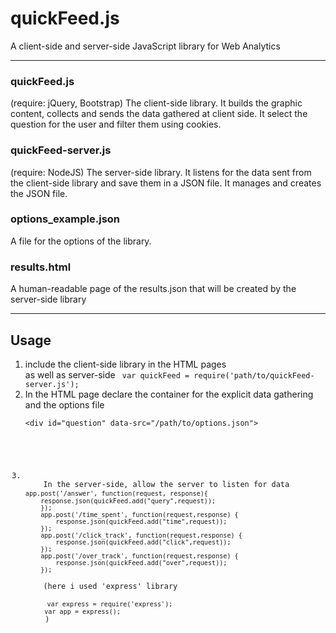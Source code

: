 # quickFeed.js
A client-side and server-side JavaScript library for Web Analytics

<hr>

<h3> quickFeed.js </h3> (require: jQuery, Bootstrap)
The client-side library. 
It builds the graphic content, collects and sends the data gathered at client side.
It select the question for the user and filter them using cookies.
<br>
<h3> quickFeed-server.js </h3> (require: NodeJS)
The server-side library.
It listens for the data sent from the client-side library and save them in a JSON file.
It manages and creates the JSON file.
<br>
<h3> options_example.json </h3>
A file for the options of the library.
<br>
<h3> results.html </h3>
A human-readable page of the results.json that will be created by the server-side library
<hr>
<h2> Usage </h2>
<ol>
  <li> include the client-side library in the HTML pages <code> <script src="path/to/quickFeed.js"></script> </code>
    <br>as well as server-side 
    <code> var quickFeed = require('path/to/quickFeed-server.js');  </code>
 </li>
  <li> In the HTML page declare the container for the explicit data gathering and the options file <br>
    <pre><code>&lt;div id="question" data-src="/path/to/options.json"></div&lt;
    </code></pre> 
  </li>
  <li> 
    In the server-side, allow the server to listen for data <br><code>app.post('/answer', function(request, response){
    response.json(quickFeed.add("query",request));
    });
    app.post('/time_spent', function(request,response) {
        response.json(quickFeed.add("time",request));
    });
    app.post('/click_track', function(request,response) {
        response.json(quickFeed.add("click",request));
    });
    app.post('/over_track', function(request,response) {
        response.json(quickFeed.add("over",request));
    });</code><br>
    (here i used 'express' library <br>
    <code> var express = require('express');
     var app = express();
    </code> ) </li>
